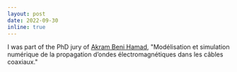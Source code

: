 ```yaml
---
layout: post
date: 2022-09-30
inline: true
---
```


I was part of the PhD jury of [Akram Beni Hamad](https://uma.ensta-paristech.fr/~benihamad), "Modélisation et simulation numérique de la propagation d’ondes électromagnétiques dans les câbles coaxiaux."
